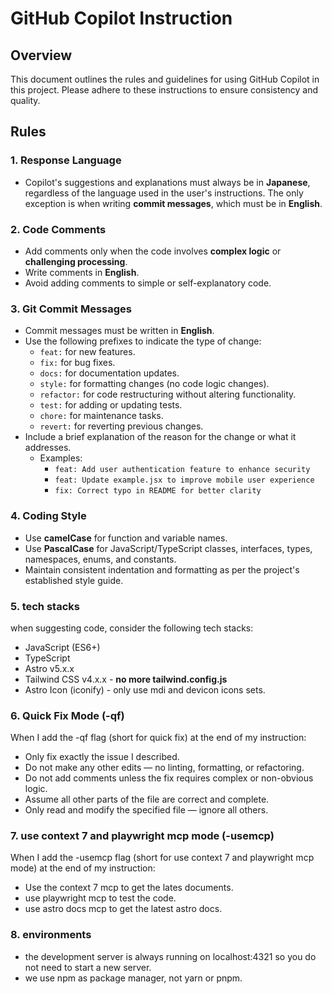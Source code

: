 # GitHub Copilot Instruction

## Overview

This document outlines the rules and guidelines for using GitHub Copilot in this project. Please adhere to these instructions to ensure consistency and quality.

## Rules

### 1. Response Language

- Copilot's suggestions and explanations must always be in **Japanese**, regardless of the language used in the user's instructions. The only exception is when writing **commit messages**, which must be in **English**.

### 2. Code Comments

- Add comments only when the code involves **complex logic** or **challenging processing**.
- Write comments in **English**.
- Avoid adding comments to simple or self-explanatory code.

### 3. Git Commit Messages

- Commit messages must be written in **English**.
- Use the following prefixes to indicate the type of change:
  - `feat:` for new features.
  - `fix:` for bug fixes.
  - `docs:` for documentation updates.
  - `style:` for formatting changes (no code logic changes).
  - `refactor:` for code restructuring without altering functionality.
  - `test:` for adding or updating tests.
  - `chore:` for maintenance tasks.
  - `revert:` for reverting previous changes.
- Include a brief explanation of the reason for the change or what it addresses.
  - Examples:
    - `feat: Add user authentication feature to enhance security`
    - `feat: Update example.jsx to improve mobile user experience`
    - `fix: Correct typo in README for better clarity`

### 4. Coding Style

- Use **camelCase** for function and variable names.
- Use **PascalCase** for JavaScript/TypeScript classes, interfaces, types, namespaces, enums, and constants.
- Maintain consistent indentation and formatting as per the project's established style guide.

### 5. tech stacks

when suggesting code, consider the following tech stacks:

- JavaScript (ES6+)
- TypeScript
- Astro v5.x.x
- Tailwind CSS v4.x.x - **no more tailwind.config.js**
- Astro Icon (iconify) - only use mdi and devicon icons sets.

### 6. Quick Fix Mode (-qf)

When I add the -qf flag (short for quick fix) at the end of my instruction:
- Only fix exactly the issue I described.
- Do not make any other edits — no linting, formatting, or refactoring.
- Do not add comments unless the fix requires complex or non-obvious logic.
- Assume all other parts of the file are correct and complete.
- Only read and modify the specified file — ignore all others.

### 7. use context 7 and playwright mcp mode (-usemcp)

When I add the -usemcp flag (short for use context 7 and playwright mcp mode) at the end of my instruction:
- Use the context 7 mcp to get the lates documents.
- use playwright mcp to test the code.
- use astro docs mcp to get the latest astro docs.

### 8. environments
- the development server is always running on localhost:4321 so you do not need to start a new server.
- we use npm as package manager, not yarn or pnpm.
